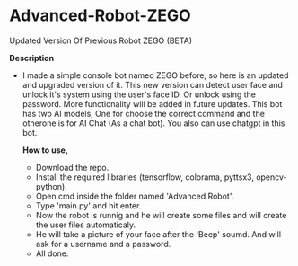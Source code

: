 # Advanced-Robot-ZEGO
Updated Version Of Previous Robot ZEGO (BETA)

<b>Description</b><br>
* I made a simple console bot named ZEGO before, so here is an updated and upgraded version of it. This new version can detect user face and unlock it's system using the user's face ID. Or unlock using the password. More functionality will be added in future updates. This bot has two AI models, One for choose the correct command and the otherone is for AI Chat (As a chat bot). You also can use chatgpt in this bot.

  <b>How to use,</b>
  * Download the repo.
  * Install the required libraries (tensorflow, colorama, pyttsx3, opencv-python).
  * Open cmd inside the folder named 'Advanced Robot'.
  * Type 'main.py' and hit enter.
  * Now the robot is runnig and he will create some files and will create the user files automaticaly.
  * He will take a picture of your face after the 'Beep' soumd. And will ask for a username and a password.
  * All done.
